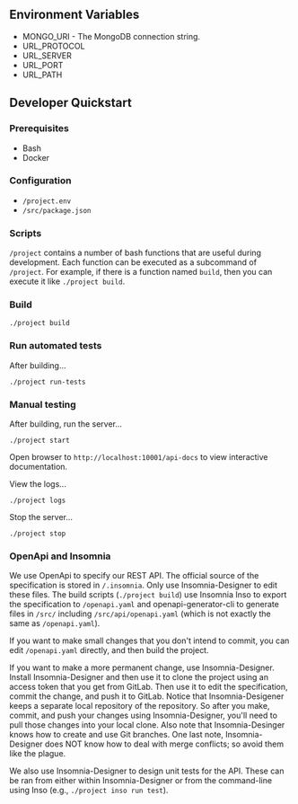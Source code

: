 ## Environment Variables

* MONGO_URI - The MongoDB connection string.
* URL_PROTOCOL
* URL_SERVER
* URL_PORT
* URL_PATH

## Developer Quickstart

### Prerequisites

* Bash
* Docker

### Configuration

* `/project.env`
* `/src/package.json`

### Scripts

`/project` contains a number of bash functions that are useful during development.
Each function can be executed as a subcommand of `/project`. For example,
if there is a function named `build`, then you can execute it like `./project build`.

### Build

```
./project build
```

### Run automated tests

After building...

```
./project run-tests
```

### Manual testing

After building, run the server...

```
./project start
```

Open browser to `http://localhost:10001/api-docs` to view interactive documentation.

View the logs...

```
./project logs
```

Stop the server...

```
./project stop
```

### OpenApi and Insomnia

We use OpenApi to specify our REST API.
The official source of the specification is stored in `/.insomnia`.
Only use Insomnia-Designer to edit these files.
The build scripts (`./project build`) use Insomnia Inso to export
the specification to `/openapi.yaml` and openapi-generator-cli to generate
files in `/src/` including `/src/api/openapi.yaml` (which is not exactly the
same as `/openapi.yaml`).

If you want to make small changes that you don't intend to commit,
you can edit `/openapi.yaml` directly, and then build the project.

If you want to make a more permanent change, use Insomnia-Designer.
Install Insomnia-Designer and then use it to clone the project
using an access token that you get from GitLab. Then use it to edit
the specification, commit the change, and push it to GitLab.
Notice that Insomnia-Desigener keeps a separate local repository
of the repository. So after you make, commit, and push your changes
using Insomnia-Designer, you'll need to pull those changes into your
local clone. Also note that Insomnia-Desinger knows how to create
and use Git branches. One last note, Insomnia-Designer does NOT know
how to deal with merge conflicts; so avoid them like the plague.

We also use Insomnia-Designer to design unit tests for the API.
These can be ran from either within Insomnia-Designer or from
the command-line using Inso (e.g., `./project inso run test`).
